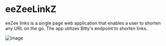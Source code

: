 # eeZeeLinkZ

eeZee links is a single page web application that enables a user to shorten any URL on the go. 
The app utilizes Bitly's endpoint to shorten links.

![image](https://user-images.githubusercontent.com/81107456/219961521-8bd7da4e-0c7f-4c3a-a450-f2dc71185d4f.png)
